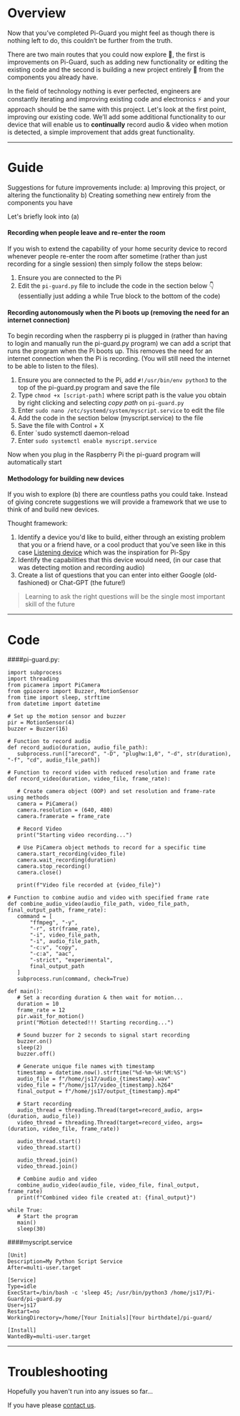 # Overview
Now that you’ve completed Pi-Guard you might feel as though there is nothing left to do, this couldn’t be further from the truth.

There are two main routes that you could now explore 🧭, the first is improvements on Pi-Guard, such as adding new functionality or editing the existing code and the second is building a new project entirely 💭 from the components you already have.

In the field of technology nothing is ever perfected, engineers are constantly iterating and improving existing code and electronics ⚡ and your approach should be the same with this project. Let's look at the first point, improving our existing code. We’ll add some additional functionality to our device that will enable us to **continually** record audio & video when motion is detected, a simple improvement that adds great functionality.

---
# Guide
Suggestions for future improvements include:
   a) Improving this project, or altering the functionality
   b) Creating something new entirely from the components you have

Let's briefly look into (a)


#### Recording when people leave and re-enter the room
If you wish to extend the capability of your home security device to record whenever people re-enter the room after sometime (rather than just recording for a single session) then simply follow the steps below:
1) Ensure you are connected to the Pi
2) Edit the `pi-guard.py` file to include the code in the section below 👇 (essentially just adding a while True block to the bottom of the code)


#### Recording autonomously when the Pi boots up (removing the need for an internet connection)
To begin recording when the raspberry pi is plugged in (rather than having to login and manually run the pi-guard.py program) we can add a script that runs the program when the Pi boots up. This removes the need for an internet connection when the Pi is recording. (You will still need the internet to be able to listen to the files).
1) Ensure you are connected to the Pi, add `#!/usr/bin/env python3` to the top of the pi-guard.py program and save the file
2) Type `chmod +x [script-path]` where script path is the value you obtain by right clicking and selecting *copy path* on `pi-guard.py`
3) Enter `sudo nano /etc/systemd/system/myscript.service` to edit the file
4) Add the code in the section below (myscript.service) to the file
5) Save the file with Control + X
6) Enter `sudo systemctl daemon-reload
7) Enter `sudo systemctl enable myscript.service`

Now when you plug in the Raspberry Pi the pi-guard program will automatically start

#### Methodology for building new devices
If you wish to explore (b) there are countless paths you could take. Instead of giving concrete suggestions we will provide a framework that we use to think of and build new devices.

Thought framework:
1) Identify a device you'd like to build, either through an existing problem that you or a friend have, or a cool product that you've seen like in this case [Listening device](https://www.spygadgets4u.co.uk/listening-devices/listening-device-voice-recorder-with-90-day-battery.html) which was the inspiration for Pi-Spy
2) Identify the capabilities that this device would need, (in our case that was detecting motion and recording audio)
3) Create a list of questions that you can enter into either Google (old-fashioned) or Chat-GPT (the future!)

> Learning to ask the right questions will be the single most important skill of the future

---
# Code
####pi-guard.py:
```
import subprocess
import threading
from picamera import PiCamera
from gpiozero import Buzzer, MotionSensor
from time import sleep, strftime
from datetime import datetime

# Set up the motion sensor and buzzer
pir = MotionSensor(4)
buzzer = Buzzer(16)

# Function to record audio
def record_audio(duration, audio_file_path):
   subprocess.run(["arecord", "-D", "plughw:1,0", "-d", str(duration), "-f", "cd", audio_file_path])

# Function to record video with reduced resolution and frame rate
def record_video(duration, video_file, frame_rate):
  
   # Create camera object (OOP) and set resolution and frame-rate using methods
   camera = PiCamera()
   camera.resolution = (640, 480)
   camera.framerate = frame_rate
  
   # Record Video
   print("Starting video recording...")

   # Use PiCamera object methods to record for a specific time
   camera.start_recording(video_file)
   camera.wait_recording(duration)
   camera.stop_recording()
   camera.close()

   print(f"Video file recorded at {video_file}")

# Function to combine audio and video with specified frame rate
def combine_audio_video(audio_file_path, video_file_path, final_output_path, frame_rate):
   command = [
       "ffmpeg", "-y",
       "-r", str(frame_rate),
       "-i", video_file_path,
       "-i", audio_file_path,
       "-c:v", "copy",
       "-c:a", "aac",
       "-strict", "experimental",
       final_output_path
   ]
   subprocess.run(command, check=True)

def main():
   # Set a recording duration & then wait for motion...
   duration = 10
   frame_rate = 12
   pir.wait_for_motion()
   print("Motion detected!!! Starting recording...")

   # Sound buzzer for 2 seconds to signal start recording
   buzzer.on()
   sleep(2)
   buzzer.off()

   # Generate unique file names with timestamp
   timestamp = datetime.now().strftime("%d-%m-%H:%M:%S")
   audio_file = f"/home/js17/audio_{timestamp}.wav"
   video_file = f"/home/js17/video_{timestamp}.h264"
   final_output = f"/home/js17/output_{timestamp}.mp4"

   # Start recording
   audio_thread = threading.Thread(target=record_audio, args=(duration, audio_file))
   video_thread = threading.Thread(target=record_video, args=(duration, video_file, frame_rate))

   audio_thread.start()
   video_thread.start()

   audio_thread.join()
   video_thread.join()

   # Combine audio and video
   combine_audio_video(audio_file, video_file, final_output, frame_rate)
   print(f"Combined video file created at: {final_output}")

while True:
   # Start the program
   main()
   sleep(30)
```


####myscript.service
```
[Unit]
Description=My Python Script Service
After=multi-user.target

[Service]
Type=idle
ExecStart=/bin/bash -c 'sleep 45; /usr/bin/python3 /home/js17/Pi-Guard/pi-guard.py
User=js17
Restart=no
WorkingDirectory=/home/[Your Initials][Your birthdate]/pi-guard/

[Install]
WantedBy=multi-user.target
```

---
# Troubleshooting

Hopefully you haven't run into any issues so far...

If you have please [contact us](https://jambyte.io/contact).
